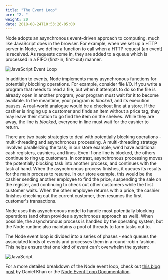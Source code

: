 ```yaml
---
title: "The Event Loop"
pre: "2. "
weight: 20
date: 2018-08-24T10:53:26-05:00
---
```


Node adopts an asynchronous event-driven approach to computing, much like JavaScript does in the browser.  For example, when we set up a HTTP server in Node, we define a function to call when a HTTP request (an event) is received.  As requests come in, they are added to a queue which is processed in a FIFO (first-in, first-out) manner.  

![JavaScript Event Loop](.guides/img/browser-event-loop.png)

In addition to events, Node implements many asynchronous functions for potentially blocking operations.  For example, consider file I/O.  If you write a program that needs to read a file, but when it attempts to do so the file is already open in another program, your program must wait for it to become available.  In the meantime, your program is _blocked_, and its execution pauses.  A real-world analogue would be a checkout line at a store.  If the cashier is ringing up a customer and finds an item without a price tag, they may leave their station to go find the item on the shelves.  While they are away, the line is _blocked_, everyone in line must wait for the cashier to return.

There are two basic strategies to deal with potentially blocking operations - multi-threading and asynchronous processing.  A multi-threading strategy involves parallelizing the task; in our store example, we'd have additional cash registers, cashiers, and lines.  Even if one line is blocked, the others continue to ring up customers.  In contrast, asynchronous processing moves the potentially blocking task into another process, and continues with the task at hand.  When the asynchronous process finishes, it queues its results for the main process to resume.  In our store example, this would be the cashier sending another employee to find the price, suspending the sale on the register, and continuing to check out other customers while the first customer waits. When the other employee returns with a price, the cashier finishes checking out the current customer, then resumes the first customer's transactions.

Node uses this asynchronous model to handle most potentially blocking operations (and often provides a synchronous approach as well).  When possible, the asynchronous process is handled by the operating system, but the Node runtime also maintains a pool of threads to farm tasks out to.  

The Node event loop is divided into a series of phases - each queues the associated kinds of events and processes them in a round-robin fashion.  This helps ensure that one kind of event can't overwhelm the system:

![JavaScript ](.guides/img/node-event-loop.png)

For a more detailed breakdown of the Node event loop, check out [this blog post](https://medium.com/the-node-js-collection/what-you-should-know-to-really-understand-the-node-js-event-loop-and-its-metrics-c4907b19da4c) by Daniel Khan or the [Node Event Loop Documentation](https://nodejs.org/en/docs/guides/event-loop-timers-and-nexttick/).
